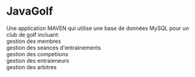 # JavaGolf
Une application MAVEN qui utilise une base de données MySQL pour un club de golf incluant:
<br>gestion des membres
<br>gestion des seances d'entrainements
<br>gestion des competiions
<br>gestion des entraieneurs
<br>gestion des arbitres
